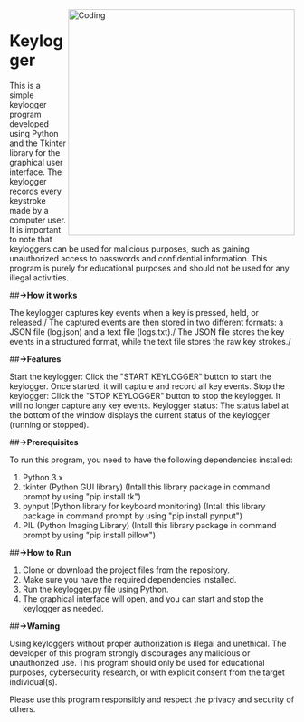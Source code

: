 <img align="right" alt="Coding" width="400" src="https://camo.githubusercontent.com/cb9922ad74aef4eab59b56fac6038896502301b78644d801b26cc3b0afdab915/68747470733a2f2f63646e2e646973636f72646170702e636f6d2f6174746163686d656e74732f3738373236303239353836303139313235342f313030353535363630313832333935323934362f6c6f676f2e706e67">

# Keylogger
This is a simple keylogger program developed using Python and the Tkinter library for the graphical user interface. 
The keylogger records every keystroke made by a computer user. 
It is important to note that keyloggers can be used for malicious purposes, such as gaining unauthorized access to passwords and confidential information. 
This program is purely for educational purposes and should not be used for any illegal activities.

##**->How it works**

The keylogger captures key events when a key is pressed, held, or released./
The captured events are then stored in two different formats: a JSON file (log.json) and a text file (logs.txt)./
The JSON file stores the key events in a structured format, while the text file stores the raw key strokes./

##**->Features**

Start the keylogger: Click the "START KEYLOGGER" button to start the keylogger. Once started, it will capture and record all key events.
Stop the keylogger: Click the "STOP KEYLOGGER" button to stop the keylogger. It will no longer capture any key events.
Keylogger status: The status label at the bottom of the window displays the current status of the keylogger (running or stopped).

##**->Prerequisites**

To run this program, you need to have the following dependencies installed:
1. Python 3.x
2. tkinter (Python GUI library)
	(Intall this library package in command prompt by using "pip install tk")
3. pynput (Python library for keyboard monitoring)
	(Intall this library package in command prompt by using "pip install pynput")
4. PIL (Python Imaging Library)
	(Intall this library package in command prompt by using "pip install pillow")

##**->How to Run**

1. Clone or download the project files from the repository.
2. Make sure you have the required dependencies installed.
3. Run the keylogger.py file using Python.
4. The graphical interface will open, and you can start and stop the keylogger as needed.

##**->Warning**

Using keyloggers without proper authorization is illegal and unethical. The developer of this program strongly discourages any malicious or unauthorized use.
This program should only be used for educational purposes, cybersecurity research, or with explicit consent from the target individual(s).

Please use this program responsibly and respect the privacy and security of others.
